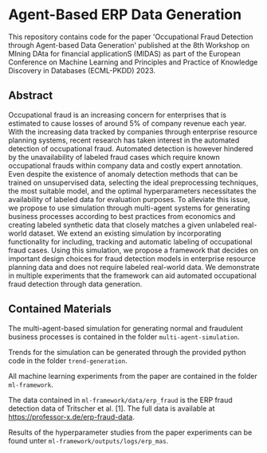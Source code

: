 # Agent-Based ERP Data Generation

This repository contains code for the paper 'Occupational Fraud Detection through Agent-based Data Generation' published at the 8th Workshop on MIning DAta for financial applicationS (MIDAS) as part of the European Conference on Machine Learning and Principles and Practice of Knowledge Discovery in Databases (ECML-PKDD) 2023.

## Abstract
Occupational fraud is an increasing concern for enterprises that is estimated to cause losses of around 5% of company revenue each year. With the increasing data tracked by companies through enterprise resource planning systems, recent research has taken interest in the automated detection of occupational fraud. Automated detection is however hindered by the unavailability of labeled fraud cases which require known occupational frauds within company data and costly expert annotation. Even despite the existence of anomaly detection methods that can be trained on unsupervised data, selecting the ideal preprocessing techniques, the most suitable model, and the optimal hyperparameters necessitates the availability of labeled data for evaluation purposes. To alleviate this issue, we propose to use simulation through multi-agent systems for generating business processes according to best practices from economics and creating labeled synthetic data that closely matches a given unlabeled real-world dataset. We extend an existing simulation by incorporating functionality for including, tracking and automatic labeling of occupational fraud cases. Using this simulation, we propose a framework that decides on important design choices for fraud detection models in enterprise resource planning data and does not require labeled real-world data. We demonstrate in multiple experiments that the framework can aid automated occupational fraud detection through data generation.

## Contained Materials
The multi-agent-based simulation for generating normal and fraudulent business processes is contained in the folder `multi-agent-simulation`.

Trends for the simulation can be generated through the provided python code in the folder `trend-generation`.

All machine learning experiments from the paper are contained in the folder `ml-framework`.

The data contained in `ml-framework/data/erp_fraud` is the ERP fraud detection data of Tritscher et al. [1]. The full data is available at https://professor-x.de/erp-fraud-data.

Results of the hyperparameter studies from the paper experiments can be found unter `ml-framework/outputs/logs/erp_mas`.
